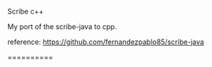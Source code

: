 Scribe c++

My port of the scribe-java to cpp.

reference:
https://github.com/fernandezpablo85/scribe-java

==========
